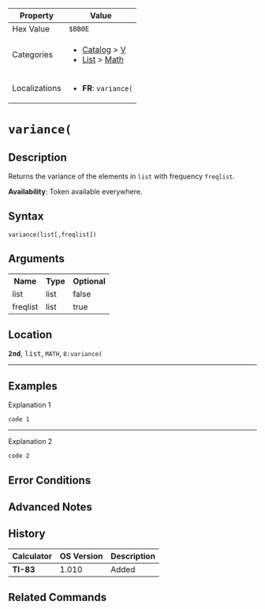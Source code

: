 | Property      | Value |
|---------------|-------|
| Hex Value     | `$BB0E`|
| Categories    | <ul><li>[Catalog](<../categories/Catalog.md>) > [V](<../categories/Catalog.md#V>)</li><li>[List](<../categories/List.md>) > [Math](<../categories/List.md#Math>)</li></ul> |
| Localizations | <ul><li><b>FR</b>: `variance(`</li></ul> |

# `variance(`

## Description
Returns the variance of the elements in `list` with frequency `freqlist`.


<b>Availability</b>: Token available everywhere.

## Syntax
`variance(list[,freqlist])`

## Arguments
<table>
<tr><th>Name</th><th>Type</th><th>Optional</th></tr>

<tr><td>list</td><td>list</td><td>false</td></tr>

<tr><td>freqlist</td><td>list</td><td>true</td></tr>

</table>

## Location
<tt><kbd><b>2nd</b></kbd></tt>, <kbd>list</kbd>, `MATH`, `8:variance(`
<hr>

## Examples

Explanation 1
```ti-basic
code 1
```
---
Explanation 2
```ti-basic
code 2
```

## Error Conditions


## Advanced Notes


## History
| Calculator | OS Version | Description |
|------------|------------|-------------|
| <b>TI-83</b> | 1.010 | Added

## Related Commands

    